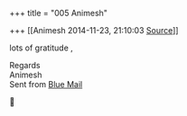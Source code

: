 +++
title = "005 Animesh"

+++
[[Animesh	2014-11-23, 21:10:03 [Source](https://groups.google.com/g/samskrita/c/auQlsk4aHhs)]]



lots of gratitude ,

Regards  
Animesh  
Sent from [Blue Mail](http://r.bluemailapp.com)



